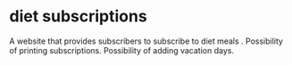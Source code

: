 # diet subscriptions 

A website that provides subscribers to subscribe to diet meals .
Possibility of printing subscriptions.
Possibility of adding vacation days.
